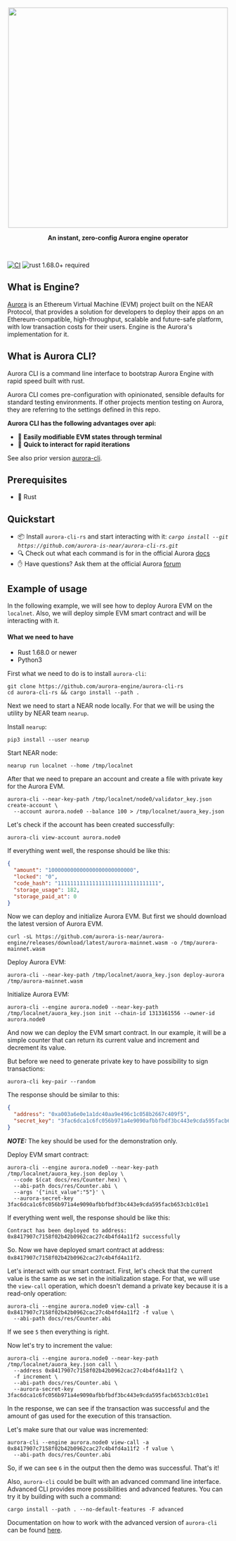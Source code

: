 <br />
<p align="center">
<img src="https://raw.githubusercontent.com/hskang9/aurora-cli-rs/main/img/aurora-cli-logo.png" width=500>
</p>

<p align="center">
<strong>An instant, zero-config Aurora engine operator</strong>
</p>

<br />

[![CI](https://github.com/aurora-is-near/aurora-cli-rs/actions/workflows/rust.yml/badge.svg?branch=main)](https://github.com/aurora-is-near/aurora-cli-rs/actions/workflows/rust.yml)
![rust 1.68.0+ required](https://img.shields.io/badge/rust-1.68.0+-blue.svg?label=MSRV)

## What is Engine?

[Aurora](https://doc.aurora.dev/getting-started/aurora-engine/) is an Ethereum Virtual Machine (EVM)
project built on the NEAR Protocol, that provides a solution for developers to deploy their apps
on an Ethereum-compatible, high-throughput, scalable and future-safe platform, with low transaction costs
for their users. Engine is the Aurora's implementation for it.

## What is Aurora CLI?
Aurora CLI is a command line interface to bootstrap Aurora Engine with rapid speed built with rust.

Aurora CLI comes pre-configuration with opinionated, sensible defaults for standard testing environments.
If other projects mention testing on Aurora, they are referring to the settings defined in this repo.

**Aurora CLI has the following advantages over api:**

- :pencil: **Easily modifiable EVM states through terminal**
- :handshake: **Quick to interact for rapid iterations**

See also prior version [aurora-cli](https://github.com/aurora-is-near/aurora-cli).

## Prerequisites
- :crab: Rust

## Quickstart

- 📦 Install `aurora-cli-rs` and start interacting with it: 
    *`cargo install --git https://github.com/aurora-is-near/aurora-cli-rs.git`* 
- 🔍 Check out what each command is for in the official Aurora [docs](https://doc.aurora.dev/tools/aurora-cli)
- ✋ Have questions? Ask them at the official Aurora [forum](https://forum.aurora.dev/)

## Example of usage

In the following example, we will see how to deploy Aurora EVM on the `localnet`. Also, we will deploy simple EVM smart
contract and will be interacting with it.

#### What we need to have
- Rust 1.68.0 or newer
- Python3

First what we need to do is to install `aurora-cli`:

```shell
git clone https://github.com/aurora-engine/aurora-cli-rs
cd aurora-cli-rs && cargo install --path . 
```

Next we need to start a NEAR node locally. For that we will be using the utility by NEAR team `nearup`.

Install `nearup`:
```shell
pip3 install --user nearup
```

Start NEAR node:
```shell
nearup run localnet --home /tmp/localnet
```

After that we need to prepare an account and create a file with private key for the Aurora EVM.

```shell
aurora-cli --near-key-path /tmp/localnet/node0/validator_key.json create-account \
  --account aurora.node0 --balance 100 > /tmp/localnet/auora_key.json
```

Let's check if the account has been created successfully:
```shell
aurora-cli view-account aurora.node0
```

If everything went well, the response should be like this:
```json
{
  "amount": "100000000000000000000000000",
  "locked": "0",
  "code_hash": "11111111111111111111111111111111",
  "storage_usage": 182,
  "storage_paid_at": 0
}
```

Now we can deploy and initialize Aurora EVM. But first we should download the latest version of Aurora EVM.
```shell
curl -sL https://github.com/aurora-is-near/aurora-engine/releases/download/latest/aurora-mainnet.wasm -o /tmp/aurora-mainnet.wasm
```

Deploy Aurora EVM:
```shell
aurora-cli --near-key-path /tmp/localnet/auora_key.json deploy-aurora /tmp/aurora-mainnet.wasm
```

Initialize Aurora EVM:
```shell
aurora-cli --engine aurora.node0 --near-key-path /tmp/localnet/auora_key.json init --chain-id 1313161556 --owner-id aurora.node0
```

And now we can deploy the EVM smart contract. In our example, it will be a simple counter that can return its current
value and increment and decrement its value.

But before we need to generate private key to have possibility to sign transactions:
```shell
aurora-cli key-pair --random
```
The response should be similar to this:
```json
{
  "address": "0xa003a6e0e1a1dc40aa9e496c1c058b2667c409f5",
  "secret_key": "3fac6dca1c6fc056b971a4e9090afbbfbdf3bc443e9cda595facb653cb1c01e1"
}
```
**_NOTE:_** The key should be used for the demonstration only. 

Deploy EVM smart contract:
```shell
aurora-cli --engine aurora.node0 --near-key-path /tmp/localnet/auora_key.json deploy \
  --code $(cat docs/res/Counter.hex) \
  --abi-path docs/res/Counter.abi \
  --args '{"init_value":"5"}' \
  --aurora-secret-key 3fac6dca1c6fc056b971a4e9090afbbfbdf3bc443e9cda595facb653cb1c01e1
```
If everything went well, the response should be like this:
```
Contract has been deployed to address: 0x8417907c7158f02b42b0962cac27c4b4fd4a11f2 successfully
```
So. Now we have deployed smart contract at address: `0x8417907c7158f02b42b0962cac27c4b4fd4a11f2`.

Let's interact with our smart contract. First, let's check that the current value is the same as we set in the
initialization stage. For that, we will use the `view-call` operation, which doesn't demand a private key
because it is a read-only operation:
```shell
aurora-cli --engine aurora.node0 view-call -a 0x8417907c7158f02b42b0962cac27c4b4fd4a11f2 -f value \
  --abi-path docs/res/Counter.abi
```
If we see `5` then everything is right.

Now let's try to increment the value:
```shell
aurora-cli --engine aurora.node0 --near-key-path /tmp/localnet/auora_key.json call \
  --address 0x8417907c7158f02b42b0962cac27c4b4fd4a11f2 \
  -f increment \
  --abi-path docs/res/Counter.abi \
  --aurora-secret-key 3fac6dca1c6fc056b971a4e9090afbbfbdf3bc443e9cda595facb653cb1c01e1
```
In the response, we can see if the transaction was successful and the amount of gas used for the execution of this
transaction.

Let's make sure that our value was incremented:
```shell
aurora-cli --engine aurora.node0 view-call -a 0x8417907c7158f02b42b0962cac27c4b4fd4a11f2 -f value \
  --abi-path docs/res/Counter.abi
```
So, if we can see `6` in the output then the demo was successful. That's it!

Also, `aurora-cli` could be built with an advanced command line interface. Advanced CLI provides more possibilities and 
advanced features. You can try it by building with such a command:
```shell
cargo install --path . --no-default-features -F advanced
```
Documentation on how to work with the advanced version of `aurora-cli` can be found [here](docs/localnet.md).
